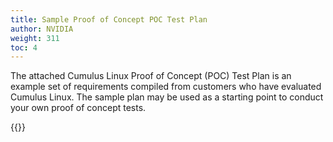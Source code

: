 ```yaml
---
title: Sample Proof of Concept POC Test Plan
author: NVIDIA
weight: 311
toc: 4
---
```


The attached Cumulus Linux Proof of Concept (POC) Test Plan is an example set of requirements compiled from customers who have evaluated Cumulus Linux. The sample plan may be used as a starting point to conduct your own proof of concept tests.

{{<exlink url="https://drive.google.com/file/d/1SMjb6t7JGkiTVI2E8CG9P-d4n3ITitjF/view?usp=sharing" text="Cumulus Linux POC Test Plan">}}
